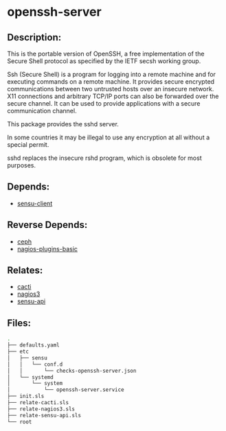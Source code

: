 # openssh-server

## Description:

This is the portable version of OpenSSH, a free implementation of the Secure Shell protocol as specified by the IETF secsh working group.

Ssh (Secure Shell) is a program for logging into a remote machine and for executing commands on a remote machine. It provides secure encrypted communications between two untrusted hosts over an insecure network. X11 connections and arbitrary TCP/IP ports can also be forwarded over the secure channel. It can be used to provide applications with a secure communication channel.

This package provides the sshd server.

In some countries it may be illegal to use any encryption at all without a special permit.

sshd replaces the insecure rshd program, which is obsolete for most purposes.

## Depends:

  -  [sensu-client](/salt/sensu-client)

## Reverse Depends:

  -  [ceph](/salt/ceph)
  -  [nagios-plugins-basic](/salt/nagios-plugins-basic)

## Relates:

  -  [cacti](/salt/cacti)
  -  [nagios3](/salt/nagios3)
  -  [sensu-api](/salt/sensu-api)

## Files:

```bash
.
├── defaults.yaml
├── etc
│   ├── sensu
│   │   └── conf.d
│   │       └── checks-openssh-server.json
│   └── systemd
│       └── system
│           └── openssh-server.service
├── init.sls
├── relate-cacti.sls
├── relate-nagios3.sls
├── relate-sensu-api.sls
└── root
```
